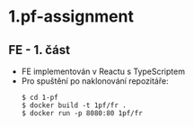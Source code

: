 # 1.pf-assignment

## FE - 1. část
- FE implementován v Reactu s TypeScriptem
- Pro spuštění po naklonování repozitáře:
    ```console
    $ cd 1-pf
    $ docker build -t 1pf/fr .
    $ docker run -p 8080:80 1pf/fr
    ```

